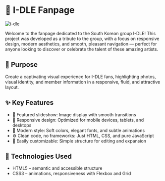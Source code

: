 # 🌟 I-DLE Fanpage


![i-dle](https://github.com/user-attachments/assets/553f92b0-2c30-4464-a9e2-826237e25337)

Welcome to the fanpage dedicated to the South Korean group I-DLE!
This project was developed as a tribute to the group, with a focus on responsive design, modern aesthetics, and smooth, pleasant navigation — perfect for anyone looking to discover or celebrate the talent of these amazing artists.

## 🎯 Purpose
Create a captivating visual experience for I-DLE fans, highlighting photos, visual identity, and member information in a responsive, fluid, and attractive layout.

## ✨ Key Features

- 📸 Featured slideshow: Image display with smooth transitions
- 📱 Responsive design: Optimized for mobile devices, tablets, and desktops
- 🎨 Modern style: Soft colors, elegant fonts, and subtle animations
- ⚙️ Clean code, no frameworks: Just HTML, CSS, and pure JavaScript
- 🌈 Easily customizable: Simple structure for editing and expansion

## 🚀 Technologies Used
- HTML5 – semantic and accessible structure
- CSS3 – animations, responsiveness with Flexbox and Grid
